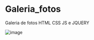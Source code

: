 # Galeria_fotos
Galeria de fotos HTML CSS JS e JQUERY


![image](https://github.com/Maxdev1017x/Galeria_fotos/assets/117764643/ad29a86d-27cf-4f2d-84e7-1f7832715a4f)

